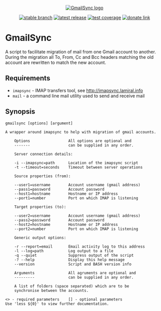 <div align="center">

  [![GmailSync logo](https://avatars.githubusercontent.com/u/2833247?s=160)](#)<br>

  [![stable branch](https://img.shields.io/badge/dynamic/json.svg?logo=github&color=lightgrey&label=stable&query=%24.default_branch&url=https%3A%2F%2Fapi.github.com%2Frepos%2FUrsaDK%2FGmailSync)](https://github.com/UrsaDK/GmailSync)
  [![latest release](https://img.shields.io/badge/dynamic/json.svg?logo=github&color=blue&label=release&query=%24.name&url=https%3A%2F%2Fapi.github.com%2Frepos%2FUrsaDK%2FGmailSync%2Freleases%2Flatest)](https://github.com/UrsaDK/GmailSync/releases/latest)
  [![test coverage](https://codecov.io/gh/UrsaDK/GmailSync/graph/badge.svg)](https://codecov.io/gh/UrsaDK/GmailSync)
  [![donate link](https://img.shields.io/badge/donate-coinbase-gold.svg?colorB=ff8e00&logo=bitcoin)](https://commerce.coinbase.com/checkout/c97803c0-459a-4994-b940-9ae197d176b8)

</div>

# GmailSync

A script to facilitate migration of mail from one Gmail account to another. During the migration all To, From, Cc and Bcc headers matching the old account are rewritten to match the new account.

## Requirements

  - `imapsync` - IMAP transfers tool, see http://imapsync.lamiral.info
  - `mail` - a command line mail utility used to send and receive mail

## Synopsis

    gmailsync [options] [argument]

    A wrapper around imapsync to help with migration of gmail accounts.

        Options                 All options are optional and
        -------                 can be supplied in any order.

        Server connection details:

        -i --imapsync=path      Location of the imapsync script
        -t --timeout=seconds    Timeout between server operations

        Source properties (from):

        --user1=username        Account username (gmail address)
        --pass1=password        Account password
        --host1=hostname        Hostname or IP address
        --port1=number          Port on which IMAP is listening

        Target properties (to):

        --user2=username        Account username (gmail address)
        --pass2=password        Account password
        --host2=hostname        Hostname or IP address
        --port2=number          Port on which IMAP is listening

        Generic output options:

        -r --report=email       Email activity log to this address
        -l --log=path           Log output to a file
        -q --quiet              Suppress output of the script
        -? --help               Display this help message
        --version               Script and BASH version info

        Arguments               All agruments are optional and
        ---------               can be supplied in any order.

        A list of folders (space separated) which are to be
        synchronise between the accounts.

    <> - required parameters    [] - optional parameters
    Use 'less ${0}' to view further documentation.
